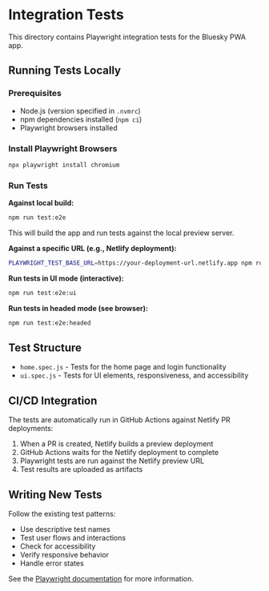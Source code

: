 # Integration Tests

This directory contains Playwright integration tests for the Bluesky PWA app.

## Running Tests Locally

### Prerequisites

- Node.js (version specified in `.nvmrc`)
- npm dependencies installed (`npm ci`)
- Playwright browsers installed

### Install Playwright Browsers

```bash
npx playwright install chromium
```

### Run Tests

**Against local build:**

```bash
npm run test:e2e
```

This will build the app and run tests against the local preview server.

**Against a specific URL (e.g., Netlify deployment):**

```bash
PLAYWRIGHT_TEST_BASE_URL=https://your-deployment-url.netlify.app npm run test:e2e
```

**Run tests in UI mode (interactive):**

```bash
npm run test:e2e:ui
```

**Run tests in headed mode (see browser):**

```bash
npm run test:e2e:headed
```

## Test Structure

- `home.spec.js` - Tests for the home page and login functionality
- `ui.spec.js` - Tests for UI elements, responsiveness, and accessibility

## CI/CD Integration

The tests are automatically run in GitHub Actions against Netlify PR deployments:

1. When a PR is created, Netlify builds a preview deployment
2. GitHub Actions waits for the Netlify deployment to complete
3. Playwright tests are run against the Netlify preview URL
4. Test results are uploaded as artifacts

## Writing New Tests

Follow the existing test patterns:

- Use descriptive test names
- Test user flows and interactions
- Check for accessibility
- Verify responsive behavior
- Handle error states

See the [Playwright documentation](https://playwright.dev/docs/intro) for more information.
